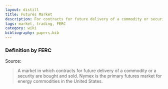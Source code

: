 ```yaml
---
layout: distill
title: Futures Market
description: For contracts for future delivery of a commodity or security.
tags: market, trading, FERC
category: wiki
bibliography: papers.bib
---
```


### Definition by FERC

Source: <d-cite key="ferc2020glossary"></d-cite>

> A market in which contracts for future delivery of a commodity or a security are bought and sold. Nymex is the primary futures market for energy commodities in the United States.
